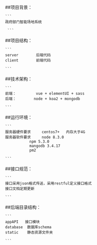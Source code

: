 ﻿##项目背景：

	```
	政府部门智能场地系统

	 ```

##项目结构：

	```	
	server        后端代码
	client        前端代码

	```
##技术架构：

	```
	前端：         vue + elementUI + sass
	后端：	       node + koa2 + mongodb
	
	```
##运行环境：

	```
	服务器硬件要求     centos7+   内存大于4G
	服务器软件要求     node 8.3.0
			   npm 5.3.0
			   mangodb 3.4.17
			   pm2
	
	```

##接口规范：

	```
	接口采用json格式传送，采用restful定义接口格式
	接口文档定期更新

	```
##后端目录结构：

	```
	appAPI   接口模块
	database  数据库schema
	static    静态资源文件夹

	```



